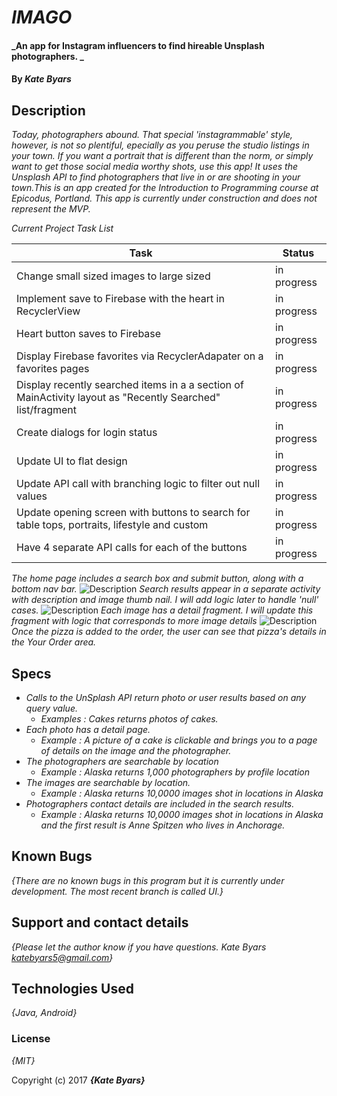 # _IMAGO_

#### _An app for Instagram influencers to find hireable Unsplash photographers. _

#### By _**Kate Byars**_

## Description

_Today, photographers abound. That special 'instagrammable' style, however, is not so plentiful, epecially as you peruse the studio listings in your town. If you want a portrait that is different than the norm, or simply want to get those social media worthy shots, use this app! It uses the Unsplash API to find photographers that live in or are shooting in your town.This is an app created for the Introduction to Programming course at Epicodus, Portland. This app is currently under construction and does not represent the MVP._

_Current Project Task List_

| Task| Status|
| ----------| ------------- |
| Change small sized images to large sized | in progress |
| Implement save to Firebase with the heart in RecyclerView | in progress |
| Heart button saves to Firebase |in progress|
| Display Firebase favorites via RecyclerAdapater on a favorites pages |in progress|
| Display recently searched items in a a section of MainActivity layout as "Recently Searched" list/fragment |in progress|
| Create dialogs for login status |in progress|
| Update UI to flat design | in progress |
| Update API call with branching logic to filter out null values | in progress |
| Update opening screen with buttons to search for table tops, portraits, lifestyle and custom | in progress |
| Have 4 separate API calls for each of the buttons | in progress |

_The home page includes a search box and submit button, along with a bottom nav bar._
![Description](https://github.com/katebyars/Imago/blob/master/app/src/main/res/drawable/a1.png)
_Search results appear in a separate activity with description and image thumb nail. I will add logic later to handle 'null' cases._
![Description](https://github.com/katebyars/Imago/blob/master/app/src/main/res/drawable/a2.png)
_Each image has a detail fragment. I will update this fragment with logic that corresponds to more image details_
![Description](https://github.com/katebyars/Imago/blob/master/app/src/main/res/drawable/a3.png)
_Once the pizza is added to the order, the user can see that pizza's details in the Your Order area._


## Specs

* _Calls to the UnSplash API return photo or user results based on any query value._
  * _Examples : Cakes returns photos of cakes._
* _Each photo has a detail page._
  * _Example : A picture of a cake is clickable and brings you to a page of details on the image and the photographer._
* _The photographers are searchable by location_
  * _Example : Alaska returns 1,000 photographers by profile location_
* _The images are searchable by location._
  * _Example : Alaska returns 10,0000 images shot in locations in Alaska_
* _Photographers contact details are included in the search results._
  * _Example : Alaska returns 10,0000 images shot in locations in Alaska and the first result is Anne Spitzen who lives in Anchorage._


## Known Bugs

_{There are no known bugs in this program but it is currently under development. The most recent branch is called UI.}_

## Support and contact details

_{Please let the author know if you have questions. Kate Byars katebyars5@gmail.com}_

## Technologies Used

_{Java, Android}_

### License

*{MIT}*

Copyright (c) 2017 **_{Kate Byars}_**